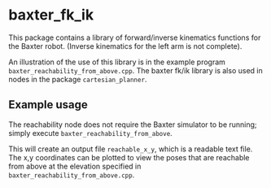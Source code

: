 # baxter_fk_ik

This package contains a library of forward/inverse kinematics functions for the Baxter robot.  (Inverse kinematics for
the left arm is not complete).

An illustration of the use of this library is in the example program `baxter_reachability_from_above.cpp`.  The baxter
fk/ik library is also used in nodes in the package `cartesian_planner`.

## Example usage

The reachability node does not require the Baxter simulator to be running; simply execute `baxter_reachability_from_above`.

This will create an output file `reachable_x_y`, which is a readable text file.  The x,y coordinates can be plotted
to view the poses that are reachable from above at the elevation specified in `baxter_reachability_from_above.cpp`.
